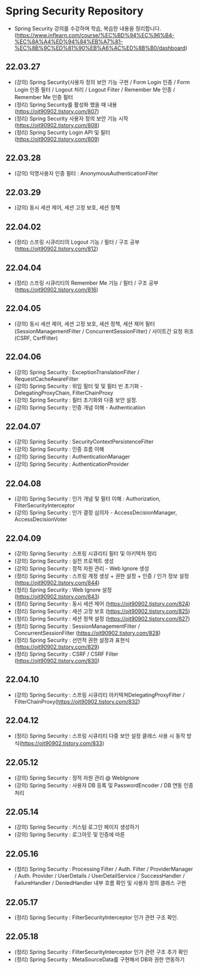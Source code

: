 # Spring Security Repository
+ Spring Security 강의를 수강하며 학습, 복습한 내용을 정리합니다.(https://www.inflearn.com/course/%EC%BD%94%EC%96%B4-%EC%8A%A4%ED%94%84%EB%A7%81-%EC%8B%9C%ED%81%90%EB%A6%AC%ED%8B%B0/dashboard)


## 22.03.27
+ (강의) Spring Security(사용자 정의 보안 기능 구현 / Form Login 인증 / Form Login 인증 필터 / Logout 처리 / Logout Filter / Remember Me 인증 / Remember Me 인증 필터
+ (정리) Spring Security를 활성화 했을 때 내용(https://ojt90902.tistory.com/807)
+ (정리) Spring Security 사용자 정의 보안 기능 시작(https://ojt90902.tistory.com/808)
+ (정리) Spring Security Login API 및 필터 (https://ojt90902.tistory.com/809)


## 22.03.28
+ (강의) 익명사용자 인증 필터 : AnonymousAuthenticationFilter

## 22.03.29
+ (강의) 동시 세션 제어, 세션 고정 보호, 세션 정책

## 22.04.02
+ (정리) 스프링 시큐리티의 Logout 기능 / 필터 / 구조 공부 (https://ojt90902.tistory.com/812)

## 22.04.04
+ (정리) 스프링 시큐리티의 Remember Me 기능 / 필터 / 구조 공부 (https://ojt90902.tistory.com/816)

## 22.04.05
+ (강의) 동시 세션 제어, 세션 고정 보호, 세션 정책, 세션 제어 필터(SessionManagementFilter / ConcurrentSessionFilter) / 사이트간 요청 위조 (CSRF, CsrfFilter)

## 22.04.06
+ (강의) Spring Security : ExceptionTranslationFilter / RequestCacheAwareFilter
+ (강의) Spring Security : 위임 필터 및 및 필터 빈 초기화 - DelegatingProxyChain, FilterChainProxy
+ (강의) Spring Security : 필터 초기화와 다중 보안 설정. 
+ (강의) Spring Security : 인증 개념 이해 - Authentication

## 22.04.07
+ (강의) Spring Security : SecurityContextPersistenceFilter
+ (강의) Spring Security : 인증 흐름 이해
+ (강의) Spring Security : AuthenticationManager
+ (강의) Spring Security : AuthenticationProvider

## 22.04.08
+ (강의) Spring Security : 인가 개념 및 필터 이해 : Authorization, FilterSecurityInterceptor
+ (강의) Spring Security : 인가 결정 심의자 - AccessDecisionManager, AccessDecisionVoter

## 22.04.09
+ (강의) Spring Security : 스프링 시큐리티 필터 및 아키텍처 정리
+ (강의) Spring Security : 실전 프로젝트 생성
+ (강의) Spring Security : 정적 자원 관리 - Web Ignore 생성 
+ (정리) Spring Security : 스프링 계정 생성 + 권한 설정 + 인증 / 인가 정보 설정 (https://ojt90902.tistory.com/844)
+ (정리) Spring Security : Web Ignore 설정 (https://ojt90902.tistory.com/843)
+ (정리) Spring Security : 동시 세션 제어 (https://ojt90902.tistory.com/824)
+ (정리) Spring Security : 세션 고정 보호 (https://ojt90902.tistory.com/825)
+ (정리) Spring Security : 세션 정책 설정 (https://ojt90902.tistory.com/827)
+ (정리) Spring Security : SessionManagementFilter / ConcurrentSessionFilter (https://ojt90902.tistory.com/828)
+ (정리) Spring Security : 선언적 권한 설정과 표현식 (https://ojt90902.tistory.com/829)
+ (정리) Spring Security : CSRF / CSRF Filter (https://ojt90902.tistory.com/830)

## 22.04.10
+ (강의) Spring Security : 스프링 시큐리티 아키텍쳐DelegatingProxyFilter / FilterChainProxy(https://ojt90902.tistory.com/832)

## 22.04.12
+ (정리) Spring Security : 스프링 시큐리티 다중 보안 설정 클래스 사용 시 동작 방식(https://ojt90902.tistory.com/833)

## 22.05.12
+ (강의) Spring Security : 정적 자원 관리 @ WebIgnore
+ (강의) Spring Security : 사용자 DB 등록 및 PasswordEncoder / DB 연동 인증처리 

## 22.05.14
+ (강의) Spring Security : 커스텀 로그인 페이지 생성하기
+ (강의) Spring Security : 로그아웃 및 인증에 따른 

## 22.05.16
+ (정리) Spring Security : Processing Filter / Auth. Filter / ProviderManager / Auth. Provider / UserDetails / UserDetailService / SuccessHandler / FailureHandler / DeniedHandler 내부 흐름 확인 및 사용자 정의 클래스 구현 

## 22.05.17
+ (정리) Spring Security : FilterSecurityInterceptor 인가 관련 구조 확인. 

## 22.05.18
+ (정리) Spring Security : FilterSecurityInterceptor 인가 관련 구조 추가 확인
+ (정리) Spring Security : MetaSourceData를 구현해서 DB와 권한 연동하기
